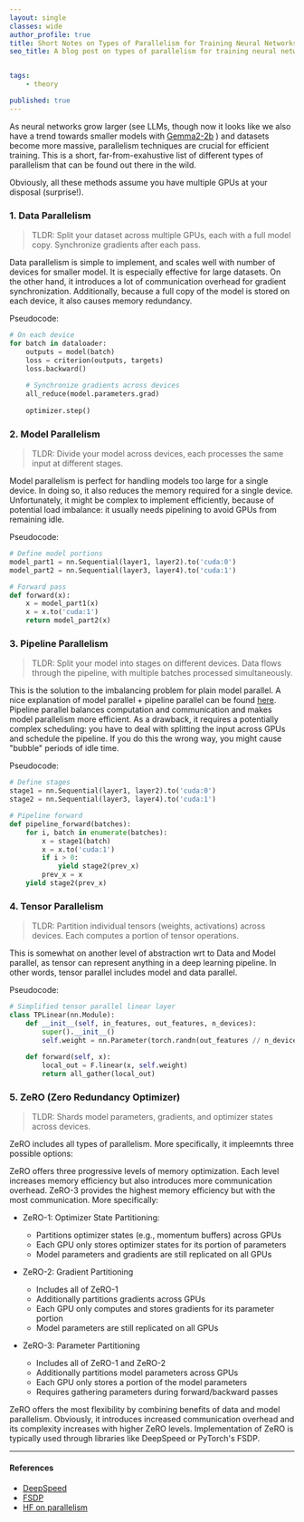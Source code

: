```yaml
---
layout: single
classes: wide
author_profile: true
title: Short Notes on Types of Parallelism for Training Neural Networks
seo_title: A blog post on types of parallelism for training neural networks (distributed data parallel, model parallel, fdsp).


tags:
    - theory

published: true
---
```



As neural networks grow larger (see LLMs, though now it looks like we also have a trend towards smaller models with [Gemma2-2b](https://huggingface.co/google/gemma-2-2b) ) and datasets become more massive, parallelism techniques are crucial for efficient training. 
This is a short, far-from-exahustive list of different types of parallelism that can be found out there in the wild.

Obviously, all these methods assume you have multiple GPUs at your disposal (surprise!).

### 1. Data Parallelism

> TLDR: Split your dataset across multiple GPUs, each with a full model copy. Synchronize gradients after each pass.

Data parallelism is simple to implement, and scales well with number of devices for smaller model. It is especially effective for large datasets. On the other hand, it introduces a lot of communication overhead for gradient synchronization. Additionally, because a full copy of the model is stored on each device, it also causes memory redundancy.

Pseudocode:
```python
# On each device
for batch in dataloader:
    outputs = model(batch)
    loss = criterion(outputs, targets)
    loss.backward()
    
    # Synchronize gradients across devices
    all_reduce(model.parameters.grad)
    
    optimizer.step()
```

### 2. Model Parallelism

> TLDR: Divide your model across devices, each processes the same input at different stages.

Model parallelism is perfect for handling models too large for a single device. In doing so, it also reduces the memory required for a single device. Unfortunately, it might be complex to implement efficiently, because of potential load imbalance: it usually needs pipelining to avoid GPUs from remaining idle.

Pseudocode:
```python
# Define model portions
model_part1 = nn.Sequential(layer1, layer2).to('cuda:0')
model_part2 = nn.Sequential(layer3, layer4).to('cuda:1')

# Forward pass
def forward(x):
    x = model_part1(x)
    x = x.to('cuda:1')
    return model_part2(x)
```

### 3. Pipeline Parallelism

>TLDR: Split your model into stages on different devices. Data flows through the pipeline, with multiple batches processed simultaneously.

This is the solution to the imbalancing problem for plain model parallel. A nice explanation of model parallel + pipeline parallel can be found [here](https://pytorch.org/tutorials/intermediate/model_parallel_tutorial.html). Pipeline parallel balances computation and communication and makes model parallelism more efficient. As a drawback, it requires a potentially complex scheduling: you have to deal with splitting the input across GPUs and schedule the pipeline. If you do this the wrong way, you might cause "bubble" periods of idle time.

Pseudocode:
```python
# Define stages
stage1 = nn.Sequential(layer1, layer2).to('cuda:0')
stage2 = nn.Sequential(layer3, layer4).to('cuda:1')

# Pipeline forward
def pipeline_forward(batches):
    for i, batch in enumerate(batches):
        x = stage1(batch)
        x = x.to('cuda:1')
        if i > 0:
            yield stage2(prev_x)
        prev_x = x
    yield stage2(prev_x)
```

### 4. Tensor Parallelism

> TLDR: Partition individual tensors (weights, activations) across devices. Each computes a portion of tensor operations.

This is somewhat on another level of abstraction wrt to Data and Model parallel, as tensor can represent anything in a deep learning pipeline. In other words, tensor parallel includes model and data parallel. 


Pseudocode:
```python
# Simplified tensor parallel linear layer
class TPLinear(nn.Module):
    def __init__(self, in_features, out_features, n_devices):
        super().__init__()
        self.weight = nn.Parameter(torch.randn(out_features // n_devices, in_features))
        
    def forward(self, x):
        local_out = F.linear(x, self.weight)
        return all_gather(local_out)
```

### 5. ZeRO (Zero Redundancy Optimizer)

> TLDR: Shards model parameters, gradients, and optimizer states across devices.

ZeRO includes all types of parallelism. More specifically, it impleemnts three possible options:

ZeRO offers three progressive levels of memory optimization. Each level increases memory efficiency but also introduces more communication overhead. ZeRO-3 provides the highest memory efficiency but with the most communication. More specifically:

- ZeRO-1: Optimizer State Partitioning: 
  - Partitions optimizer states (e.g., momentum buffers) across GPUs
  - Each GPU only stores optimizer states for its portion of parameters
  - Model parameters and gradients are still replicated on all GPUs

- ZeRO-2: Gradient Partitioning
  - Includes all of ZeRO-1
  - Additionally partitions gradients across GPUs
  - Each GPU only computes and stores gradients for its parameter portion
  - Model parameters are still replicated on all GPUs

- ZeRO-3: Parameter Partitioning
  - Includes all of ZeRO-1 and ZeRO-2
  - Additionally partitions model parameters across GPUs
  - Each GPU only stores a portion of the model parameters
  - Requires gathering parameters during forward/backward passes


ZeRO offers the most flexibility by combining benefits of data and model parallelism. Obviously, it introduces increased communication overhead and its complexity increases with higher ZeRO levels. Implementation of ZeRO is typically used through libraries like DeepSpeed or PyTorch's FSDP.

---



#### References
- [DeepSpeed](https://github.com/microsoft/DeepSpeed)
- [FSDP](https://pytorch.org/tutorials/intermediate/FSDP_tutorial.html)
- [HF on parallelism](https://huggingface.co/docs/transformers/v4.15.0/parallelism)